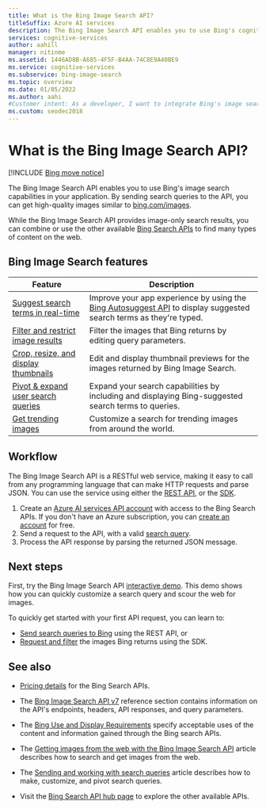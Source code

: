 ```yaml
---
title: What is the Bing Image Search API?
titleSuffix: Azure AI services
description: The Bing Image Search API enables you to use Bing's cognitive image search capabilities in your application. By sending user search queries with the API, you can get and display relevant and high-quality images similar to Bing Images.
services: cognitive-services
author: aahill
manager: nitinme
ms.assetid: 1446AD8B-A685-4F5F-B4AA-74C8E9A40BE9
ms.service: cognitive-services
ms.subservice: bing-image-search
ms.topic: overview
ms.date: 01/05/2022
ms.author: aahi
#Customer intent: As a developer, I want to integrate Bing's image search capabilities into my app, so that I can provide relevant, engaging images to my users.
ms.custom: seodec2018
---
```


# What is the Bing Image Search API?

[!INCLUDE [Bing move notice](../bing-web-search/includes/bing-move-notice.md)]

The Bing Image Search API enables you to use Bing's image search capabilities in your application. By sending search queries to the API, you can get high-quality images similar to [bing.com/images](https://www.bing.com/images).

While the Bing Image Search API provides image-only search results, you can combine or use the other available [Bing Search APIs](../bing-web-search/bing-api-comparison.md) to find many types of content on the web.

## Bing Image Search features

| Feature                                                                                                                                                                                 | Description                                                                                                                                                            |
|-----------------------------------------------------------------------------------------------------------------------------------------------------------------------------------------|------------------------------------------------------------------------------------------------------------------------------------------------------------------------|
| [Suggest search terms in real-time](./concepts/bing-image-search-sending-queries.md) | Improve your app experience by using the [Bing Autosuggest API](../bing-autosuggest/get-suggested-search-terms.md) to display suggested search terms as they're typed. |
| [Filter and restrict image results](./concepts/bing-image-search-get-images.md)                       | Filter the images that Bing returns by editing query parameters.                                                                                                       |
| [Crop, resize, and display thumbnails](../bing-web-search/resize-and-crop-thumbnails.md)                                                | Edit and display thumbnail previews for the images returned by Bing Image Search.                                                                                      |
| [Pivot & expand user search queries](./concepts/bing-image-search-sending-queries.md)               | Expand your search capabilities by including and displaying Bing-suggested search terms to queries.                                                                    |
| [Get trending images](trending-images.md)                                                                     | Customize a search for trending images from around the world.                                                                                                          |

## Workflow

The Bing Image Search API is a RESTful web service, making it easy to call from any programming language that can make HTTP requests and parse JSON. You can use the service using either the [REST API](./quickstarts/csharp.md), or the [SDK](./quickstarts/client-libraries.md?pivots=programming-language-csharp%253fpivots%253dprogramming-language-csharp).

1. Create an [Azure AI services API account](../cognitive-services-apis-create-account.md) with access to the Bing Search APIs. If you don't have an Azure subscription, you can [create an account](https://azure.microsoft.com/free/cognitive-services/) for free.
2. Send a request to the API, with a valid [search query](./concepts/bing-image-search-sending-queries.md).
3. Process the API response by parsing the returned JSON message.

## Next steps

First, try the Bing Image Search API [interactive demo](https://azure.microsoft.com/services/cognitive-services/bing-image-search-api/).
This demo shows how you can quickly customize a search query and scour the web for images.

To quickly get started with your first API request, you can learn to:

* [Send search queries to Bing](./quickstarts/csharp.md) using the REST API, or
* [Request and filter](./quickstarts/client-libraries.md?pivots=programming-language-csharp%253fpivots%253dprogramming-language-csharp) the images Bing returns using the SDK.

## See also

* [Pricing details](https://azure.microsoft.com/pricing/details/cognitive-services/search-api/) for the Bing Search APIs. 

* The [Bing Image Search API v7](/rest/api/cognitiveservices-bingsearch/bing-images-api-v7-reference) reference section contains information on the API's endpoints, headers, API responses, and query parameters.

* The [Bing Use and Display Requirements](../bing-web-search/use-display-requirements.md) specify acceptable uses of the content and information gained through the Bing search APIs.

* The [Getting images from the web with the Bing Image Search API](./concepts/bing-image-search-get-images.md) article describes how to search and get images from the web.

* The [Sending and working with search queries](./concepts/bing-image-search-sending-queries.md) article describes how to make, customize, and pivot search queries.

* Visit the [Bing Search API hub page](../bing-web-search/overview.md) to explore the other available APIs.
